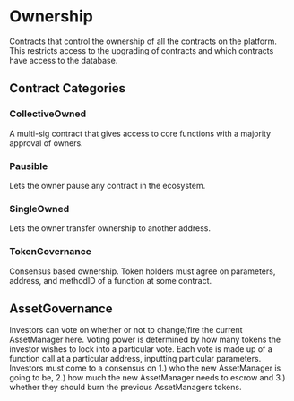 # Ownership

Contracts that control the ownership of all the contracts on the platform. This restricts access to the upgrading of contracts and which contracts have access to the database.

## Contract Categories

### CollectiveOwned

A multi-sig contract that gives access to core functions with a majority approval of owners.

### Pausible

Lets the owner pause any contract in the ecosystem.

### SingleOwned

Lets the owner transfer ownership to another address.

### TokenGovernance

Consensus based ownership. Token holders must agree on parameters, address, and methodID of a function at some contract.

## AssetGovernance

Investors can vote on whether or not to change/fire the current AssetManager here. Voting power is determined by how many tokens the investor wishes to lock into a particular vote. Each vote is made up of a function call at a particular address, inputting particular parameters. Investors must come to a consensus on 1.\) who the new AssetManager is going to be, 2.\) how much the new AssetManager needs to escrow and 3.\) whether they should burn the previous AssetManagers tokens.


